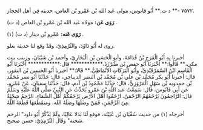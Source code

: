 ٧٥٧٢ -** د ت:** أَبُو قابوس، مولى عَبد الله بْن عَمْرو بْن العاص، حديثه فِي أهل الحجاز.

**رَوَى عَن:** مولاه عَبد الله بْن عَمْرو بْن العاص (د ت) .

**رَوَى عَنه:** عَمْرو بْن دينار (د ت) (١) .

روى له أَبُو دَاوُدَ، والتِّرْمِذِيّ، وقَدْ وقع لنا حديثه بعلو.

أخبرنا بِهِ أَبُو الْفَرَجِ بْنُ قُدَامَةَ، وأبو الْحَسَن بْن الْبُخَارِيّ، وأحمد بْن شَيْبَانَ، وزينب بنت مكي،** قَالُوا:** أَخْبَرَنَا أَبُو حفص بْن طَبَرْزَذَ،************ قال:************ أَخْبَرَنَا أَبُو الْقَاسِمِ ابْنُ السَّمَرْقَنْدِيِّ، وأَبُو الْبَرَكَاتِ الأَنْمَاطِيُّ،** قَالا:** أخبرنا أَبُو الحسين بْن النقور، قال: أخبرنا أَبُو بكر مُحَمَّد بْن علي بْن مُحَمَّد بْن النضر الديباجي، قال: حَدَّثَنَا أَبُو نصر مُحَمَّد بْن حمدويه بْن سَهْلٍ الْمَرْوَزِيُّ، قال: حَدَّثَنَا مَحْمُودُ بْن آدم، قال: حَدَّثَنَا سفيان، عَنْ عَمْرو، عَن أَبِي قَابُوسَ، قال: سَمِعْتُ عَبد اللَّهِ بْنَ عَمْرو يُحَدِّثُ عَنِ النَّبِيِّ صَلَّى اللَّهُ عَلَيْهِ وَسَلَّمَ قال: الرَّاحِمُونَ يَرْحَمُهُمُ الرَّحْمَنُ، ارْحَمُوا أَهْلَ الأَرْضِ يَرْحَمُكُمْ أَهْلُ السَّمَاءِ، الرَّحِمُ شِجْنَةٌ مِنَ الرَّحْمَنِ، فَمَنْ وصَلَهَا وصَلَهُ الله، ومنقَطَعَهَا قَطَعَهُ اللَّهُ.

أخرجاه (١) من حديث سُفْيَان بْن عُيَيْنَة، فوقع لَنَا بَدَلا عَالِيًا، ولَمْ يَذْكُرْ أَبُو داود" الرحم شجنة" وَقَال التِّرْمِذِيّ: حسن صحيح.
